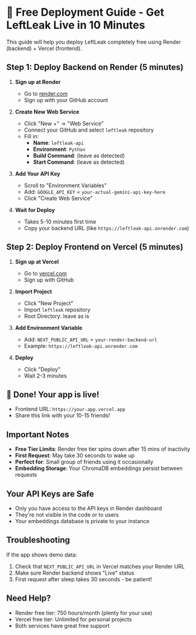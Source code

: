 # 🚀 Free Deployment Guide - Get LeftLeak Live in 10 Minutes

This guide will help you deploy LeftLeak completely free using Render (backend) + Vercel (frontend).

## Step 1: Deploy Backend on Render (5 minutes)

1. **Sign up at Render**
   - Go to [render.com](https://render.com)
   - Sign up with your GitHub account

2. **Create New Web Service**
   - Click "New +" → "Web Service"
   - Connect your GitHub and select `leftleak` repository
   - Fill in:
     - **Name**: `leftleak-api`
     - **Environment**: `Python`
     - **Build Command**: (leave as detected)
     - **Start Command**: (leave as detected)

3. **Add Your API Key**
   - Scroll to "Environment Variables"
   - Add: `GOOGLE_API_KEY` = `your-actual-gemini-api-key-here`
   - Click "Create Web Service"

4. **Wait for Deploy**
   - Takes 5-10 minutes first time
   - Copy your backend URL (like `https://leftleak-api.onrender.com`)

## Step 2: Deploy Frontend on Vercel (5 minutes)

1. **Sign up at Vercel**
   - Go to [vercel.com](https://vercel.com)
   - Sign up with GitHub

2. **Import Project**
   - Click "New Project"
   - Import `leftleak` repository
   - Root Directory: leave as is

3. **Add Environment Variable**
   - Add: `NEXT_PUBLIC_API_URL` = `your-render-backend-url`
   - Example: `https://leftleak-api.onrender.com`

4. **Deploy**
   - Click "Deploy"
   - Wait 2-3 minutes

## 🎉 Done! Your app is live!

- Frontend URL: `https://your-app.vercel.app`
- Share this link with your 10-15 friends!

## Important Notes

- **Free Tier Limits**: Render free tier spins down after 15 mins of inactivity
- **First Request**: May take 30 seconds to wake up
- **Perfect for**: Small group of friends using it occasionally
- **Embedding Storage**: Your ChromaDB embeddings persist between requests

## Your API Keys are Safe

- Only you have access to the API keys in Render dashboard
- They're not visible in the code or to users
- Your embeddings database is private to your instance

## Troubleshooting

If the app shows demo data:
1. Check that `NEXT_PUBLIC_API_URL` in Vercel matches your Render URL
2. Make sure Render backend shows "Live" status
3. First request after sleep takes 30 seconds - be patient!

## Need Help?

- Render free tier: 750 hours/month (plenty for your use)
- Vercel free tier: Unlimited for personal projects
- Both services have great free support